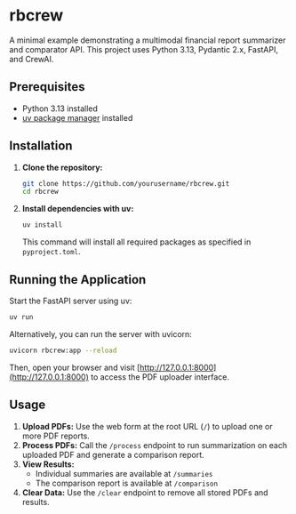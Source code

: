 # rbcrew

A minimal example demonstrating a multimodal financial report summarizer and comparator API. This project uses Python 3.13, Pydantic 2.x, FastAPI, and CrewAI.

## Prerequisites

- Python 3.13 installed
- [uv package manager](https://pypi.org/project/uv/) installed

## Installation

1. **Clone the repository:**

   ```bash
   git clone https://github.com/yourusername/rbcrew.git
   cd rbcrew
   ```

2. **Install dependencies with uv:**

   ```bash
   uv install
   ```

   This command will install all required packages as specified in `pyproject.toml`.

## Running the Application

Start the FastAPI server using uv:

```bash
uv run
```

Alternatively, you can run the server with uvicorn:

```bash
uvicorn rbcrew:app --reload
```

Then, open your browser and visit [http://127.0.0.1:8000](http://127.0.0.1:8000) to access the PDF uploader interface.

## Usage

1. **Upload PDFs:** Use the web form at the root URL (`/`) to upload one or more PDF reports.
2. **Process PDFs:** Call the `/process` endpoint to run summarization on each uploaded PDF and generate a comparison report.
3. **View Results:**
   - Individual summaries are available at `/summaries`
   - The comparison report is available at `/comparison`
4. **Clear Data:** Use the `/clear` endpoint to remove all stored PDFs and results.

